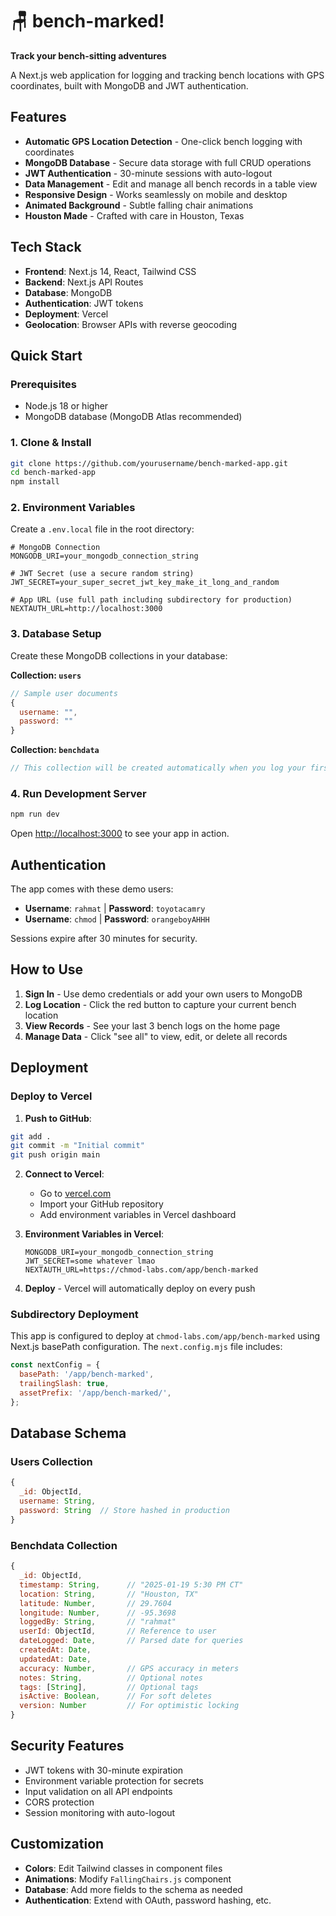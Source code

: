 # 🪑 bench-marked!

**Track your bench-sitting adventures**

A Next.js web application for logging and tracking bench locations with GPS coordinates, built with MongoDB and JWT authentication.

## Features

- **Automatic GPS Location Detection** - One-click bench logging with coordinates
- **MongoDB Database** - Secure data storage with full CRUD operations  
- **JWT Authentication** - 30-minute sessions with auto-logout
- **Data Management** - Edit and manage all bench records in a table view
- **Responsive Design** - Works seamlessly on mobile and desktop
- **Animated Background** - Subtle falling chair animations
- **Houston Made** - Crafted with care in Houston, Texas

## Tech Stack

- **Frontend**: Next.js 14, React, Tailwind CSS
- **Backend**: Next.js API Routes
- **Database**: MongoDB
- **Authentication**: JWT tokens
- **Deployment**: Vercel
- **Geolocation**: Browser APIs with reverse geocoding

## Quick Start

### Prerequisites

- Node.js 18 or higher
- MongoDB database (MongoDB Atlas recommended)

### 1. Clone & Install

```bash
git clone https://github.com/yourusername/bench-marked-app.git
cd bench-marked-app
npm install
```

### 2. Environment Variables

Create a `.env.local` file in the root directory:

```env
# MongoDB Connection
MONGODB_URI=your_mongodb_connection_string

# JWT Secret (use a secure random string)
JWT_SECRET=your_super_secret_jwt_key_make_it_long_and_random

# App URL (use full path including subdirectory for production)
NEXTAUTH_URL=http://localhost:3000
```

### 3. Database Setup

Create these MongoDB collections in your database:

**Collection: `users`**
```javascript
// Sample user documents
{
  username: "",
  password: "" 
}
```

**Collection: `benchdata`**
```javascript
// This collection will be created automatically when you log your first bench
```

### 4. Run Development Server

```bash
npm run dev
```

Open [http://localhost:3000](http://localhost:3000) to see your app in action.

## Authentication

The app comes with these demo users:
- **Username**: `rahmat` | **Password**: `toyotacamry`
- **Username**: `chmod` | **Password**: `orangeboyAHHH`

Sessions expire after 30 minutes for security.

## How to Use

1. **Sign In** - Use demo credentials or add your own users to MongoDB
2. **Log Location** - Click the red button to capture your current bench location
3. **View Records** - See your last 3 bench logs on the home page
4. **Manage Data** - Click "see all" to view, edit, or delete all records

## Deployment

### Deploy to Vercel

1. **Push to GitHub**:
```bash
git add .
git commit -m "Initial commit"
git push origin main
```

2. **Connect to Vercel**:
   - Go to [vercel.com](https://vercel.com)
   - Import your GitHub repository
   - Add environment variables in Vercel dashboard

3. **Environment Variables in Vercel**:
   ```
   MONGODB_URI=your_mongodb_connection_string
   JWT_SECRET=some whatever lmao
   NEXTAUTH_URL=https://chmod-labs.com/app/bench-marked
   ```

4. **Deploy** - Vercel will automatically deploy on every push

### Subdirectory Deployment

This app is configured to deploy at `chmod-labs.com/app/bench-marked` using Next.js basePath configuration. The `next.config.mjs` file includes:

```javascript
const nextConfig = {
  basePath: '/app/bench-marked',
  trailingSlash: true,
  assetPrefix: '/app/bench-marked/',
};
```

## Database Schema

### Users Collection
```javascript
{
  _id: ObjectId,
  username: String,
  password: String  // Store hashed in production
}
```

### Benchdata Collection
```javascript
{
  _id: ObjectId,
  timestamp: String,      // "2025-01-19 5:30 PM CT"
  location: String,       // "Houston, TX"
  latitude: Number,       // 29.7604
  longitude: Number,      // -95.3698
  loggedBy: String,       // "rahmat"
  userId: ObjectId,       // Reference to user
  dateLogged: Date,       // Parsed date for queries
  createdAt: Date,
  updatedAt: Date,
  accuracy: Number,       // GPS accuracy in meters
  notes: String,          // Optional notes
  tags: [String],         // Optional tags
  isActive: Boolean,      // For soft deletes
  version: Number         // For optimistic locking
}
```

## Security Features

- JWT tokens with 30-minute expiration
- Environment variable protection for secrets
- Input validation on all API endpoints
- CORS protection
- Session monitoring with auto-logout

## Customization

- **Colors**: Edit Tailwind classes in component files
- **Animations**: Modify `FallingChairs.js` component
- **Database**: Add more fields to the schema as needed
- **Authentication**: Extend with OAuth, password hashing, etc.